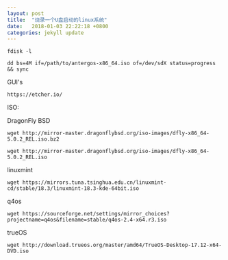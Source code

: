 ```yaml
---
layout: post
title:  "烧录一个U盘启动的linux系统"
date:   2018-01-03 22:22:18 +0800
categories: jekyll update
---
```

```
fdisk -l
```
```
dd bs=4M if=/path/to/antergos-x86_64.iso of=/dev/sdX status=progress && sync
```

GUI's

```
https://etcher.io/
```

ISO:

DragonFly BSD
```
wget http://mirror-master.dragonflybsd.org/iso-images/dfly-x86_64-5.0.2_REL.iso.bz2
```

```
wget http://mirror-master.dragonflybsd.org/iso-images/dfly-x86_64-5.0.2_REL.iso
```

linuxmint
```
wget https://mirrors.tuna.tsinghua.edu.cn/linuxmint-cd/stable/18.3/linuxmint-18.3-kde-64bit.iso
```

q4os
```
wget https://sourceforge.net/settings/mirror_choices?projectname=q4os&filename=stable/q4os-2.4-x64.r3.iso
```

trueOS
```
wget http://download.trueos.org/master/amd64/TrueOS-Desktop-17.12-x64-DVD.iso
```


